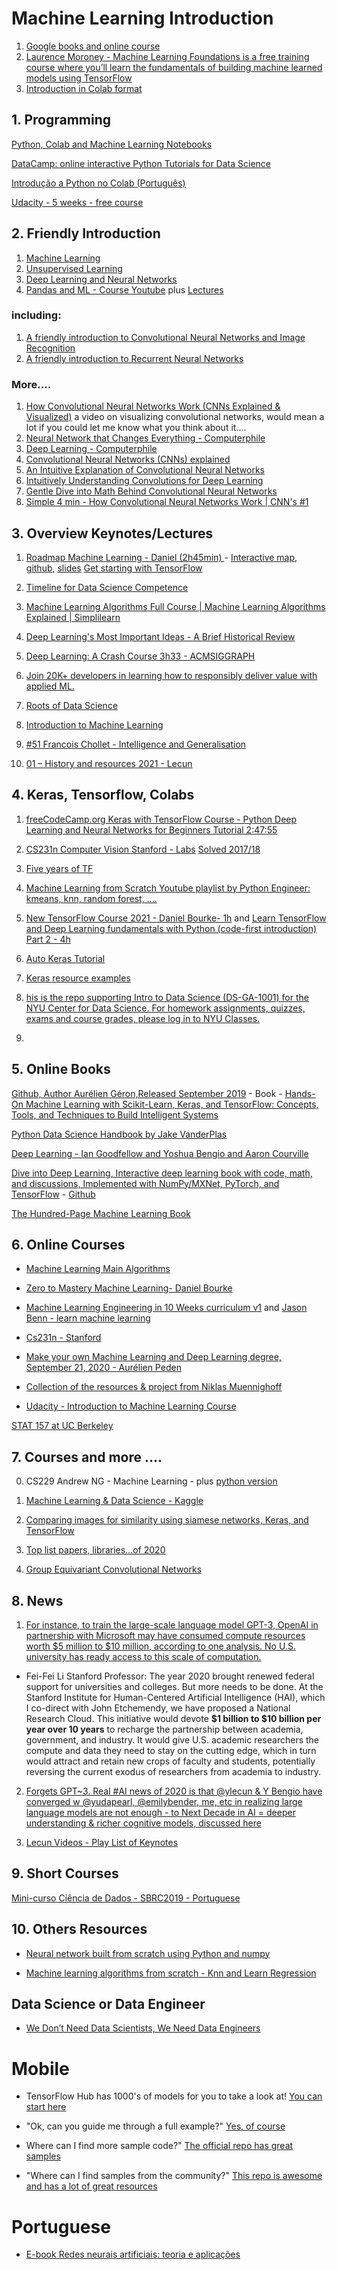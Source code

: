 # Machine Learning Introduction

1. [Google books and online course](https://www.tensorflow.org/resources/learn-ml)
2. [Laurence Moroney - Machine Learning Foundations is a free training course where you’ll learn the fundamentals of building machine learned models using TensorFlow](https://www.youtube.com/watch?v=_Z9TRANg4c0&feature=youtu.be)
3. [Introduction in Colab format](https://colab.research.google.com/github/BlohmLab/MLtutorials/blob/master/week1.ipynb#scrollTo=SSflbpxUWqTv)




## 1. Programming


[Python, Colab and Machine Learning Notebooks](https://madewithml.com/courses/ml-foundations/notebooks/)

[DataCamp: online interactive Python Tutorials for Data Science](https://www.learnpython.org/)

[Introdução a Python no Colab (Português)](https://www.youtube.com/watch?v=7TLkf1l9wLg)

[Udacity - 5 weeks - free course](https://www.udacity.com/course/introduction-to-python--ud1110)


## 2. Friendly Introduction

1. [Machine Learning](https://www.youtube.com/watch?v=IpGxLWOIZy4&list=PLs8w1Cdi-zvYKddqF_TFR7_yXuinufEPN)
2. [Unsupervised Learning](https://www.youtube.com/watch?v=QXOkPvFM6NU&list=PLs8w1Cdi-zvZGyT2Rt0ieA0G6xGUqn3Xw)
3. [Deep Learning and Neural Networks](https://www.youtube.com/watch?v=BR9h47Jtqyw&list=PLs8w1Cdi-zvavXlPXEAsWIh4Cgh83pZPO)
4. [Pandas and ML - Course Youtube](https://mlcourse.ai/) plus [Lectures](https://mlcourse.ai/)

### including: 
1. [A friendly introduction to Convolutional Neural Networks and Image Recognition](https://www.youtube.com/watch?v=2-Ol7ZB0MmU)
2. [A friendly introduction to Recurrent Neural Networks](https://www.youtube.com/watch?v=UNmqTiOnRfg)
### More....
1. [How Convolutional Neural Networks Work (CNNs Explained & Visualized)](https://www.youtube.com/watch?v=pj9-rr1wDhM&feature=emb_logo) a video on visualizing convolutional networks, would mean a lot if you could let me know what you think about it....
2. [Neural Network that Changes Everything - Computerphile](https://www.youtube.com/watch?v=py5byOOHZM8&t=0s)
3. [Deep Learning - Computerphile](https://www.youtube.com/watch?v=TJlAxW-2nmI)
4. [Convolutional Neural Networks (CNNs) explained](https://www.youtube.com/watch?v=YRhxdVk_sIs&t=0s)
5. [An Intuitive Explanation of Convolutional Neural Networks](https://ujjwalkarn.me/2016/08/11/intuitive-explanation-convnets/)
6. [Intuitively Understanding Convolutions for Deep Learning](https://towardsdatascience.com/intuitively-understanding-convolutions-for-deep-learning-1f6f42faee1)
7. [Gentle Dive into Math Behind Convolutional Neural Networks](https://towardsdatascience.com/gentle-dive-into-math-behind-convolutional-neural-networks-79a07dd44cf9)
8. [Simple 4 min - How Convolutional Neural Networks Work | CNN's #1](https://www.youtube.com/watch?v=UzfRnZqPbCI)

## 3. Overview Keynotes/Lectures

1. [Roadmap Machine Learning - Daniel (2h45min) ](https://www.youtube.com/watch?v=pHiMN_gy9mk) - [Interactive map](https://dbourke.link/mlmap), [github](https://github.com/mrdbourke/machine-learning-roadmap), [slides](https://github.com/mrdbourke/machine-learning-roadmap/blob/master/2020-ml-roadmap-keynote.pdf)  [Get starting with TensorFlow](https://github.com/mrdbourke/tensorflow-deep-learning/blob/main/00_tensorflow_basics.ipynb)
2. [Timeline for Data Science Competence](https://pub.towardsai.net/timeline-for-data-science-competence-1b724e7977e0)
3. [Machine Learning Algorithms Full Course | Machine Learning Algorithms Explained | Simplilearn](https://www.youtube.com/watch?v=k9V3DapHEDA)

4. [Deep Learning's Most Important Ideas - A Brief Historical Review](https://dennybritz.com/blog/deep-learning-most-important-ideas/)

5. [Deep Learning: A Crash Course 3h33 - ACMSIGGRAPH](https://www.youtube.com/watch?v=r0Ogt-q956I)

6. [Join 20K+ developers in learning how to responsibly deliver value with applied ML.](https://madewithml.com/)
7. [Roots of Data Science](https://towardsdatascience.com/the-roots-of-data-science-77c71115229)
8. [Introduction to Machine Learning](https://hsf-training.github.io/hsf-training-ml-webpage/index.html)
9. [#51 Francois Chollet - Intelligence and Generalisation](https://www.youtube.com/watch?v=J0p_thJJnoo)
10. [01 – History and resources 2021 - Lecun](https://www.youtube.com/watch?v=mTtDfKgLm54)

## 4. Keras, Tensorflow, Colabs

1. [freeCodeCamp.org
 Keras with TensorFlow Course - Python Deep Learning and Neural Networks for Beginners Tutorial 2:47:55](https://www.youtube.com/watch?v=qFJeN9V1ZsI&t=1393s)
 
2. [CS231n Computer Vision Stanford - Labs](https://cs231n.github.io/) [Solved 2017/18](https://github.com/jariasf/CS231n)


3. [Five years of TF](https://blog.google/technology/ai/5-ways-celebrate-tensorflows-5th-birthday/?utm_source=tw&utm_medium=social&utm_campaign=og&utm_content=&utm_term=)

4. [Machine Learning from Scratch Youtube playlist by Python Engineer: kmeans, knn, random forest, ....](https://www.youtube.com/watch?v=ngLyX54e1LU&list=PLqnslRFeH2Upcrywf-u2etjdxxkL8nl7E)

5. [New TensorFlow Course 2021 -  Daniel Bourke- 1h](https://www.youtube.com/watch?v=_WdcQOXIU7A) and  [Learn TensorFlow and Deep Learning fundamentals with Python (code-first introduction) Part 2 - 4h](https://www.youtube.com/watch?v=ZUKz4125WNI)

6. [Auto Keras Tutorial](https://autokeras.com/tutorial/image_classification/)

7. [Keras resource examples](https://github.com/fchollet/keras-resources)

8. [his is the repo supporting Intro to Data Science (DS-GA-1001) for the NYU Center for Data Science. For homework assignments, quizzes, exams and course grades, please log in to NYU Classes.](https://github.com/briandalessandro/DataScienceCourse/tree/master/ipython)
9. 

## 5. Online Books

[Github, Author Aurélien Géron,Released September 2019](https://github.com/ageron/handson-ml2) - Book - [Hands-On Machine Learning with Scikit-Learn, Keras, and TensorFlow: Concepts, Tools, and Techniques to Build Intelligent Systems](https://www.amazon.com/Hands-Machine-Learning-Scikit-Learn-TensorFlow/dp/1492032646/ref=sr_1_1?dchild=1&keywords=Hands-On+Machine+Learning&qid=1597178878&s=books&sr=1-1)

[ Python Data Science Handbook by Jake VanderPlas ](https://jakevdp.github.io/PythonDataScienceHandbook/)

[Deep Learning - Ian Goodfellow and Yoshua Bengio and Aaron Courville](https://www.deeplearningbook.org/)

[Dive into Deep Learning, Interactive deep learning book with code, math, and discussions, Implemented with NumPy/MXNet, PyTorch, and TensorFlow](http://d2l.ai/index.html) - [Github](https://github.com/d2l-ai/d2l-en)

[The Hundred-Page Machine Learning Book](https://github.com/aburkov/theMLbook)

## 6. Online Courses

* [Machine Learning Main Algorithms](https://www.youtube.com/watch?v=QXOkPvFM6NU&list=PLs8w1Cdi-zvZGyT2Rt0ieA0G6xGUqn3Xw)

* [Zero to Mastery Machine Learning-  Daniel Bourke
](https://github.com/mrdbourke/zero-to-mastery-ml)

* [Machine Learning Engineering in 10 Weeks curriculum v1](https://jasonbenn.com/post/ml-in-10w-curriculum)  and [Jason Benn - learn machine learning](https://jasonbenn.com/post/how-i-learned-to-code#bonus-step-learn)

* [Cs231n - Stanford](http://cs231n.stanford.edu/syllabus.html)

* [Make your own Machine Learning and Deep Learning degree, September 21, 2020 - Aurélien Peden](https://aurelienpeden.com/blog/2020/machine-learning-deep-learning-resources-degree/)

* [Collection of the resources & project from Niklas Muennighoff](https://muennighoff.medium.com/example-execution-resources-self-learning-ai-in-a-year-6e7fb1ad0eeb)
* [Udacity - Introduction to Machine Learning Course](https://www.udacity.com/course/intro-to-machine-learning--ud120)

[STAT 157 at UC Berkeley](https://github.com/d2l-ai/berkeley-stat-157)

## 7. Courses and more ....

0. CS229 Andrew NG - Machine Learning - plus [python version](https://github.com/dibgerge/ml-coursera-python-assignments)


1. [Machine Learning & Data Science - Kaggle](https://www.kaggle.com/)

2. [Comparing images for similarity using siamese networks, Keras, and TensorFlow](https://www.pyimagesearch.com/2020/12/07/comparing-images-for-similarity-using-siamese-networks-keras-and-tensorflow/)

3. [Top list papers, libraries...of 2020](https://medium.com/paperswithcode/papers-with-code-2020-review-938146ab9658)

4. [Group Equivariant Convolutional Networks](https://github.com/Chen-Cai-OSU/awesome-equivariant-network)

## 8. News

1. [For instance, to train the large-scale language model GPT-3, OpenAI in partnership with Microsoft may have consumed compute resources worth $5 million to $10 million, according to one analysis. No U.S. university has ready access to this scale of computation.](https://arxiv.org/pdf/2004.08900.pdf)
* Fei-Fei Li Stanford Professor: The year 2020 brought renewed federal support for universities and colleges. But more needs to be done. At the Stanford Institute for Human-Centered Artificial Intelligence (HAI), which I co-direct with John Etchemendy, we have proposed a National Research Cloud. This initiative would devote **$1 billion to $10 billion per year over 10 years** to recharge the partnership between academia, government, and industry. It would give U.S. academic researchers the compute and data they need to stay on the cutting edge, which in turn would attract and retain new crops of faculty and students, potentially reversing the current exodus of researchers from academia to industry.



2. [Forgets GPT~3.  Real #AI news of 2020 is that @ylecun & Y Bengio have converged w @yudapearl, @emilybender, me, etc in realizing large language models are not enough -  to Next Decade in AI = deeper understanding & richer cognitive models, discussed here](https://arxiv.org/abs/2002.06177) 

3. [Lecun Videos - Play List of Keynotes](https://www.youtube.com/playlist?list=PL80I41oVxglK--is17UhoHVosOLFEJzKQ)

## 9. Short Courses

[Mini-curso Ciência de Dados - SBRC2019 - Portuguese](https://colab.research.google.com/drive/1p0ERZZ5j_ubwmUT_3dP_Gv-iL-qMnLA4#scrollTo=vysB5TnTIy2M)

## 10. Others Resources

* [Neural network built from scratch using Python and numpy](https://github.com/aurelien-peden/Neural-network-from-scratch-MNIST)

* [Machine learning algorithms from scratch - Knn and Learn Regression](https://github.com/aurelien-peden/machine-learning-algorithms-from-scratch)

## Data Science or Data Engineer 

* [We Don’t Need Data Scientists, We Need Data Engineers](https://www.kdnuggets.com/2021/02/dont-need-data-scientists-need-data-engineers.html)


# Mobile

* TensorFlow Hub has 1000's of models for you to take a look at!
[You can start here](https://tfhub.dev/s?deployment-format=lite)

* "Ok, can you guide me through a full example?"
[Yes, of course](https://tensorflow.page.link/tflite-codelab)

* Where can I find more sample code?" [The official repo has great samples](https://github.com/tensorflow/examples/tree/master/lite)
* "Where can I find samples from the community?" [This repo is awesome and has a lot of great resources](https://github.com/margaretmz/awesome-tensorflow-lite)

# Portuguese

* [E-book Redes neurais artificiais: teoria e aplicações](https://www.atenaeditora.com.br/wp-content/uploads/2019/05/e-book-Redes-Neurais-Artificiais-uma-Abordagem-para-Sala-de-Aula.pdf)


